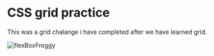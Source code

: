 # CSS grid practice

This was a grid chalange i have completed after we have learned grid.

![flexBoxFroggy](https://res.cloudinary.com/dmf67qjzk/image/upload/v1670140089/FSJS2.0/homeWork/gridGarden-20-11-22_cwj47p.png)
